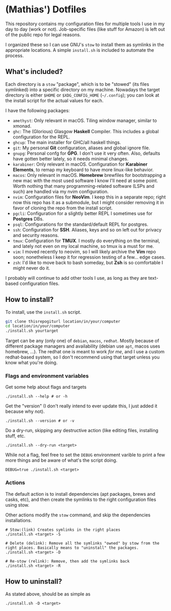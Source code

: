 # (Mathias') Dotfiles

This repository contains my configuration files for multiple tools I use in my day to day (work or not). Job-specific files (like stuff for Amazon) is left out of the public repo for legal reasons.

I organized these so I can use GNU's `stow` to install them as symlinks in the appropriate locations. A simple `install.sh` is included to automate the process.


## What's included?

Each directory is a `stow` "package", which is to be "stowed" (its files symlinked) into a specific directory on my machine. Nowadays the target directory is either `$HOME` or `$XDG_CONFIG_HOME` (`~/.config`); you can look at the install script for the actual values for each.

I have the following packages:

- `amethyst`: Only relevant in macOS. Tiling window manager, similar to xmonad.
- `ghc`: The (Glorious) Glasgow **Haskell** Compiler. This includes a global configuration for the REPL.
- `ghcup`: The main installer for GHC/all haskell things.
- `git`: My personal **Git** configuration, aliases and global ignore file. 
- `gnupg`: Personal confg for **GPG**. I don't use it very often. Also, defaults have gotten better lately, so it needs minimal changes.
- `karabiner`: Only relevant in macOS. Configuration for **Karabiner Elements**, to remap my keyboard to have more linux-like behavior.
- `macos`: Only relevant in macOS. **Homebrew** brewfiles for bootstrapping a new mac with the most used software I know I'll need at some point. Worth nothing that many programming-related software (LSPs and such) are handled via my nvim configuration.
- `nvim`: Configuration files for **NeoVim**. I keep this in a separate repo; right now this repo has it as a submodule, but I might consider removing it in favor of cloning the repo from the install script.
- `pgcli`: Configuration for a slightly better REPL I sometimes use for **Postgres** DBs.
- `psql`: Configurations for the standard/default REPL for postgres.
- `ssh`: Configuration for **SSH**. Aliases, keys and so on left out for privacy and security reasons.
- `tmux`: Configuration for **TMUX**. I mostly do everything on the terminal, and lately not even on my local machine, so tmux is a must for me.
- `vim`: I moved recently to neovim, so I will likely archive the **Vim** repo soon; nonetheless I keep it for regression testing of a few... edge cases.
- `zsh`: I'd like to move back to bash someday, but **Zsh** is so comfortable I might never do it. 

I probably will continue to add other tools I use, as long as they are text-based configuration files.


## How to install?

To install, use the `install.sh` script.

```sh
git clone thisrepogiturl location/in/your/computer
cd location/in/your/computer
./install.sh yourtarget
```

Target can be any (only one) of `debian`, `macos`, `redhat`. Mostly because of different package managers and availability (debian use `apt`, macos uses homebrew, ...). The redhat one is meant to work _for me_, and I use a custom redhat-based system, so I don't recommend using that target unless you know what you're doing.

### Flags and environment variables

Get some help about flags and targets

```
./install.sh --help # or -h
```

Get the "version" (I don't really intend to ever update this, I just added it because why not).

```
./install.sh --version # or -v
```

Do a dry-run, skipping any destructive action (like editing files, installing stuff, etc.

```
./install.sh --dry-run <target>
```

While not a flag, feel free to set the `DEBUG` environment varible to print a few more things and be aware of what's the script doing.

```
DEBUG=true ./install.sh <target>
```

### Actions

The default action is to install dependencies (apt packages, brews and casks, etc), and then create the symlinks to the right configuration files using stow.

Other actions modify the `stow` command, and skip the dependencies installations.

```
# Stow:(link) Creates symlinks in the right places
./install.sh <target> -S

# Delete (delink): Remove all the symlinks "owned" by stow from the right places. Basically means to "uninstall" the packages.
./install.sh <target> -D

# Re-stow (relink): Remove, then add the symlinks back
./install.sh <target> -R
```


## How to uninstall?

As stated above, should be as simple as 

```
./install.sh -D <target>
```
